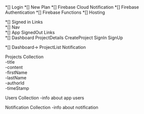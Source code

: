 *[] Login
*[] New Plan
*[] Firebase Cloud Notification 
*[] Firebase Authentication
*[] Firebase Functions 
*[] Hosting   

*[] Signed in Links   
*[] Nav   
*[] App  SignedOut Links  
*[] Dashboard ProjectDetails CreateProject SignIn SignUp  

*[] Dashboard-> ProjectList Notification




Projects Collection   
-title  
-content  
-firstName  
-lastName  
-authorId  
-timeStamp   

Users Collection 
-info about app users

Notification Collection
-info about notification